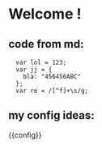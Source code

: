 
Welcome !
===

code from md:
-------------

```JS
  var lol = 123;
  var jj = {
    bla: "456456ABC"
  };
  var re = /[^f]+\s/g;
```

my config ideas:
--

{{config}}
